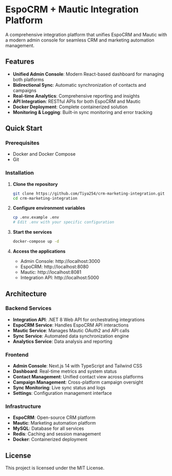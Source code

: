 # EspoCRM + Mautic Integration Platform

A comprehensive integration platform that unifies EspoCRM and Mautic with a modern admin console for seamless CRM and marketing automation management.

## Features

- **Unified Admin Console**: Modern React-based dashboard for managing both platforms
- **Bidirectional Sync**: Automatic synchronization of contacts and campaigns
- **Real-time Analytics**: Comprehensive reporting and insights
- **API Integration**: RESTful APIs for both EspoCRM and Mautic
- **Docker Deployment**: Complete containerized solution
- **Monitoring & Logging**: Built-in sync monitoring and error tracking

## Quick Start

### Prerequisites
- Docker and Docker Compose
- Git

### Installation

1. **Clone the repository**
   ```bash
   git clone https://github.com/Tiya254/crm-marketing-integration.git
   cd crm-marketing-integration
   ```

2. **Configure environment variables**
   ```bash
   cp .env.example .env
   # Edit .env with your specific configuration
   ```

3. **Start the services**
   ```bash
   docker-compose up -d
   ```

4. **Access the applications**
   - Admin Console: http://localhost:3000
   - EspoCRM: http://localhost:8080
   - Mautic: http://localhost:8081
   - Integration API: http://localhost:5000

## Architecture

### Backend Services
- **Integration API**: .NET 8 Web API for orchestrating integrations
- **EspoCRM Service**: Handles EspoCRM API interactions
- **Mautic Service**: Manages Mautic OAuth2 and API calls
- **Sync Service**: Automated data synchronization engine
- **Analytics Service**: Data analysis and reporting

### Frontend
- **Admin Console**: Next.js 14 with TypeScript and Tailwind CSS
- **Dashboard**: Real-time metrics and system status
- **Contact Management**: Unified contact view across platforms
- **Campaign Management**: Cross-platform campaign oversight
- **Sync Monitoring**: Live sync status and logs
- **Settings**: Configuration management interface

### Infrastructure
- **EspoCRM**: Open-source CRM platform
- **Mautic**: Marketing automation platform
- **MySQL**: Database for all services
- **Redis**: Caching and session management
- **Docker**: Containerized deployment

## License

This project is licensed under the MIT License.
